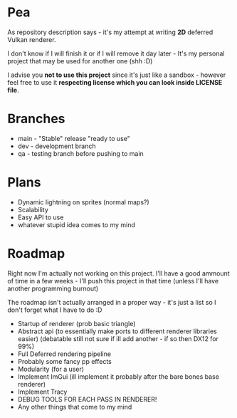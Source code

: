 # Pea

As repository description says - it's my attempt at writing **2D** deferred Vulkan renderer.

I don't know if I will finish it or if I will remove it day later - It's my personal project that may be used for another one (shh :D)

I advise you **not to use this project** since it's just like a sandbox - however feel free to use it **respecting license which you can look inside LICENSE file**.

# Branches

- main - "Stable" release "ready to use"
- dev - development branch
- qa - testing branch before pushing to main

# Plans

- Dynamic lightning on sprites (normal maps?)
- Scalability
- Easy API to use
- whatever stupid idea comes to my mind

# Roadmap

Right now I'm actually not working on this project. I'll have a good ammount of time in a few weeks - I'll push this project in that time (unless I'll have another programming burnout)

The roadmap isn't actually arranged in a proper way - it's just a list so I don't forget what I have to do :D

- Startup of renderer (prob basic triangle)
- Abstract api (to essentially make ports to different renderer libraries easier) (debatable still not sure if ill add another - if so then DX12 for 99%)
- Full Deferred rendering pipeline
- Probably some fancy pp effects
- Modularity (for a user)
- Implement ImGui (ill implement it probably after the bare bones base renderer)
- Implement Tracy
- DEBUG TOOLS FOR EACH PASS IN RENDERER!
- Any other things that come to my mind
